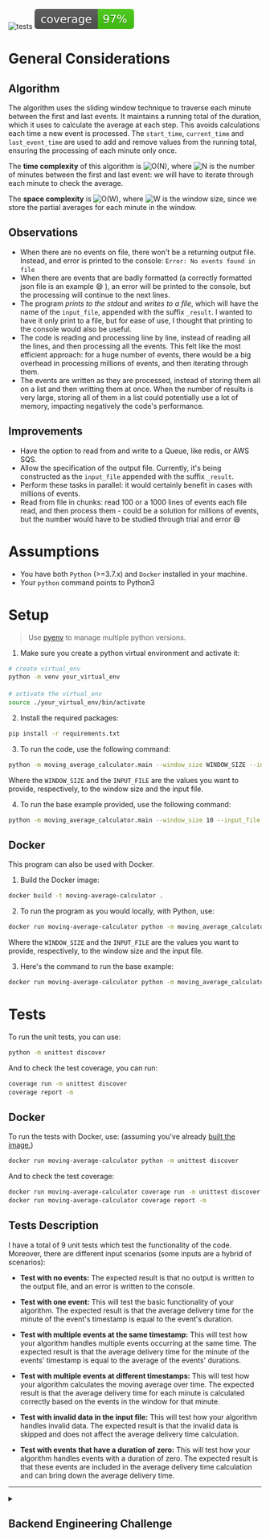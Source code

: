 ![tests](https://github.com/mikibakaiki/moving-average-calculator/actions/workflows/python-app.yml/badge.svg?label=tests&cacheBuster=123)
![Coverage](./media/coverage.svg)


# General Considerations

## Algorithm

The algorithm uses the sliding window technique to traverse each minute between the first and last events. It maintains a running total of the duration, which it uses to calculate the average at each step. This avoids calculations each time a new event is processed. The `start_time`, `current_time` and `last_event_time` are used to add and remove values from the running total, ensuring the processing of each minute only once.

The **time complexity** of this algorithm is ![O(N)](https://render.githubusercontent.com/render/math?math=O(N)), where ![N](https://render.githubusercontent.com/render/math?math=N) is the number of minutes between the first and last event: we will have to iterate through each minute to check the average.

The **space complexity** is ![O(W)](https://render.githubusercontent.com/render/math?math=O(W)), where ![W](https://render.githubusercontent.com/render/math?math=W) is the window size, since we store the partial averages for each minute in the window.

## Observations
- When there are no events on file, there won't be a returning output file. Instead, and error is printed to the console: `Error: No events found in file`
- When there are events that are badly formatted (a correctly formatted json file is an example :smile: ), an error will be printed to the console, but the processing will continue to the next lines.
- The program *prints to the stdout* and *writes to a file*, which will have the name of the `input_file`, appended with the suffix `_result`. I wanted to have it only print to a file, but for ease of use, I thought that printing to the console would also be useful. 
- The code is reading and processing line by line, instead of reading all the lines, and then processing all the events. This felt like the most efficient approach: for a huge number of events, there would be a big overhead in processing millions of events, and then iterating through them.
- The events are written as they are processed, instead of storing them all on a list and then writting them at once. When the number of results is very large, storing all of them in a list could potentially use a lot of memory, impacting negatively the code's performance.


## Improvements
- Have the option to read from and write to a Queue, like redis, or AWS SQS.
- Allow the specification of the output file. Currently, it's being constructed as the `input_file` appended with the suffix `_result`.
- Perform these tasks in parallel: it would certainly benefit in cases with millions of events.
- Read from file in chunks: read 100 or a 1000 lines of events each file read, and then process them - could be a solution for millions of events, but the number would have to be studied through trial and error :smile:


# Assumptions

- You have both `Python` (>=3.7.x) and `Docker` installed in your machine.
- Your `python` command points to Python3


# Setup

> Use [pyenv](https://github.com/pyenv/pyenv#readme) to manage multiple python versions.

1. Make sure you create a python virtual environment and activate it:

```bash
# create virtual_env
python -m venv your_virtual_env

# activate the virtual_env
source ./your_virtual_env/bin/activate
```

2. Install the required packages:
```bash
pip install -r requirements.txt
```
3. To run the code, use the following command:

```bash
python -m moving_average_calculator.main --window_size WINDOW_SIZE --input_file INPUT_FILE
```
Where the `WINDOW_SIZE` and the `INPUT_FILE` are the values you want to provide, respectively, to the window size and the input file.

4. To run the base example provided, use the following command:

```bash
python -m moving_average_calculator.main --window_size 10 --input_file data/base.json
```
## Docker

This program can also be used with Docker.

1. Build the Docker image:

```bash
docker build -t moving-average-calculator .
```

2. To run the program as you would locally, with Python, use:

```bash
docker run moving-average-calculator python -m moving_average_calculator.main --window_size WINDOW_SIZE --input_file INPUT_FILE
```
Where the `WINDOW_SIZE` and the `INPUT_FILE` are the values you want to provide, respectively, to the window size and the input file.

3. Here's the command to run the base example: 
```bash
docker run moving-average-calculator python -m moving_average_calculator.main --window_size 10 --input_file data/base.json
```


# Tests

To run the unit tests, you can use:

```bash
python -m unittest discover
```

And to check the test coverage, you can run: 

```bash
coverage run -m unittest discover
coverage report -m
```

## Docker

To run the tests with Docker, use: (assuming you've already [built the image.](#docker)) 

```bash
docker run moving-average-calculator python -m unittest discover
```

And to check the test coverage: 

```bash
docker run moving-average-calculator coverage run -m unittest discover
docker run moving-average-calculator coverage report -m
```

## Tests Description

I have a total of 9 unit tests which test the functionality of the code.
Moreover, there are different input scenarios (some inputs are a hybrid of scenarios):

- **Test with no events:** The expected result is that no output is written to the output file, and an error is written to the console.

- **Test with one event:** This will test the basic functionality of your algorithm. The expected result is that the average delivery time for the minute of the event's timestamp is equal to the event's duration.

- **Test with multiple events at the same timestamp:** This will test how your algorithm handles multiple events occurring at the same time. The expected result is that the average delivery time for the minute of the events' timestamp is equal to the average of the events' durations.

- **Test with multiple events at different timestamps:** This will test how your algorithm calculates the moving average over time. The expected result is that the average delivery time for each minute is calculated correctly based on the events in the window for that minute.

- **Test with invalid data in the input file:** This will test how your algorithm handles invalid data. The expected result is that the invalid data is skipped and does not affect the average delivery time calculation.

- **Test with events that have a duration of zero:** This will test how your algorithm handles events with a duration of zero. The expected result is that these events are included in the average delivery time calculation and can bring down the average delivery time.

--- 
<details>
<summary>
<h2>Backend Engineering Challenge</h2></summary>
<br>

Welcome to our Engineering Challenge repository 🖖

If you found this repository it probably means that you are participating in our recruitment process. Thank you for your time and energy. If that's not the case please take a look at our [openings](https://unbabel.com/careers/) and apply!

Please fork this repo before you start working on the challenge, read it careful and take your time and think about the solution. Also, please fork this repository because we will evaluate the code on the fork.

This is an opportunity for us both to work together and get to know each other in a more technical way. If you have any questions please open and issue and we'll reach out to help.

Good luck!

## Challenge Scenario

At Unbabel we deal with a lot of translation data. One of the metrics we use for our clients' SLAs is the delivery time of a translation.

In the context of this problem, and to keep things simple, our translation flow is going to be modeled as only one event.

### _translation_delivered_

Example:

```json
{
  "timestamp": "2018-12-26 18:12:19.903159",
  "translation_id": "5aa5b2f39f7254a75aa4",
  "source_language": "en",
  "target_language": "fr",
  "client_name": "airliberty",
  "event_name": "translation_delivered",
  "duration": 20,
  "nr_words": 100
}
```

## Challenge Objective

Your mission is to build a simple command line application that parses a stream of events and produces an aggregated output. In this case, we're interested in calculating, for every minute, a moving average of the translation delivery time for the last X minutes.

If we want to count, for each minute, the moving average delivery time of all translations for the past 10 minutes we would call your application like (feel free to name it anything you like!).

    unbabel_cli --input_file events.json --window_size 10

The input file format would be something like:

    {"timestamp": "2018-12-26 18:11:08.509654","translation_id": "5aa5b2f39f7254a75aa5","source_language": "en","target_language": "fr","client_name": "airliberty","event_name": "translation_delivered","nr_words": 30, "duration": 20}
    {"timestamp": "2018-12-26 18:15:19.903159","translation_id": "5aa5b2f39f7254a75aa4","source_language": "en","target_language": "fr","client_name": "airliberty","event_name": "translation_delivered","nr_words": 30, "duration": 31}
    {"timestamp": "2018-12-26 18:23:19.903159","translation_id": "5aa5b2f39f7254a75bb3","source_language": "en","target_language": "fr","client_name": "taxi-eats","event_name": "translation_delivered","nr_words": 100, "duration": 54}

Assume that the lines in the input are ordered by the `timestamp` key, from lower (oldest) to higher values, just like in the example input above.

The output file would be something in the following format.

```
{"date": "2018-12-26 18:11:00", "average_delivery_time": 0}
{"date": "2018-12-26 18:12:00", "average_delivery_time": 20}
{"date": "2018-12-26 18:13:00", "average_delivery_time": 20}
{"date": "2018-12-26 18:14:00", "average_delivery_time": 20}
{"date": "2018-12-26 18:15:00", "average_delivery_time": 20}
{"date": "2018-12-26 18:16:00", "average_delivery_time": 25.5}
{"date": "2018-12-26 18:17:00", "average_delivery_time": 25.5}
{"date": "2018-12-26 18:18:00", "average_delivery_time": 25.5}
{"date": "2018-12-26 18:19:00", "average_delivery_time": 25.5}
{"date": "2018-12-26 18:20:00", "average_delivery_time": 25.5}
{"date": "2018-12-26 18:21:00", "average_delivery_time": 25.5}
{"date": "2018-12-26 18:22:00", "average_delivery_time": 31}
{"date": "2018-12-26 18:23:00", "average_delivery_time": 31}
{"date": "2018-12-26 18:24:00", "average_delivery_time": 42.5}
```

#### Notes

Before jumping right into implementation we advise you to think about the solution first. We will evaluate, not only if your solution works but also the following aspects:

- Simple and easy to read code. Remember that [simple is not easy](https://www.infoq.com/presentations/Simple-Made-Easy)
- Comment your code. The easier it is to understand the complex parts, the faster and more positive the feedback will be
- Consider the optimizations you can do, given the order of the input lines
- Include a README.md that briefly describes how to build and run your code, as well as how to **test it**
- Be consistent in your code.

Feel free to, in your solution, include some your considerations while doing this challenge. We want you to solve this challenge in the language you feel most comfortable with. Our machines run Python (3.7.x or higher) or Go (1.16.x or higher). If you are thinking of using any other programming language please reach out to us first 🙏.

Also, if you have any problem please **open an issue**.

Good luck and may the force be with you


</details>
